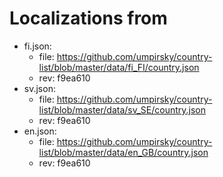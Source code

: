 <!--
SPDX-FileCopyrightText: 2017-2020 City of Espoo

SPDX-License-Identifier: LGPL-2.1-or-later
-->

# Localizations from
* fi.json: 
  * file: https://github.com/umpirsky/country-list/blob/master/data/fi_FI/country.json
  * rev: f9ea610
* sv.json: 
  * file: https://github.com/umpirsky/country-list/blob/master/data/sv_SE/country.json
  * rev: f9ea610
* en.json: 
  * file: https://github.com/umpirsky/country-list/blob/master/data/en_GB/country.json
  * rev: f9ea610
